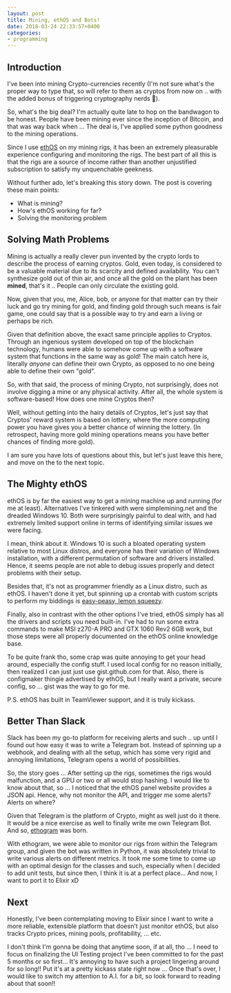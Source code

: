 ```yaml
---
layout: post
title: Mining, ethOS and Bots!
date: 2018-03-24 22:33:57+0400
categories: 
- programming
---
```


## Introduction

I've been into mining Crypto-currencies recently (I'm not sure what's the proper way to type that, so will refer to them as cryptos from now on .. with the added bonus of triggering cryptography nerds :troll:).

So, what's the big deal? I'm actually quite late to hop on the bandwagon to be honest. People have been mining ever since the inception of Bitcoin, and that was way back when ... The deal is, I've applied some python goodness to the mining operations.

Since I use [ethOS][ethos-link] on my mining rigs, it has been an extremely pleasurable experience configuring and monitoring the rigs. The best part of all this is that the rigs are a source of income rather than another unjustified subscription to satisfy my unquenchable geekness.

Without further ado, let's breaking this story down. The post is covering these main points:
- What is mining?
- How's ethOS working for far?
- Solving the monitoring problem

## Solving Math Problems

Mining is actually a really clever pun invented by the crypto lords to describe the process of earning cryptos. Gold, even today, is considered to be a valuable material due to its scarcity and defined availability. You can't synthesize gold out of thin air, and once all the gold on the plant has been **mined**, that's it .. People can only circulate the existing gold.

Now, given that you, me, Alice, bob, or anyone for that matter can try their luck and go try mining for gold, and finding gold through such means is fair game, one could say that is a possible way to try and earn a living or perhaps be rich.

Given that definition above, the exact same principle applies to Cryptos. Through an ingenious system developed on top of the blockchain technology, humans were able to somehow come up with a software system that functions in the same way as gold! The main catch here is, literally _anyone_ can define their own Crypto, as opposed to no one being able to define their own "gold".

So, with that said, the process of mining Crypto, not surprisingly, does not involve digging a mine or any physical activity. After all, the whole system is software-based! How does one mine Cryptos then?

Well, without getting into the hairy details of Cryptos, let's just say that Cryptos' reward system is based on lottery, where the more computing power you have gives you a better chance of winning the lottery. (In retrospect, having more gold mining operations means you have better chances of finding more gold).

I am sure you have lots of questions about this, but let's just leave this here, and move on the to the next topic.

## The Mighty ethOS

ethOS is by far the easiest way to get a mining machine up and running (for me at least). Alternatives I've tinkered with were simplemining.net and the dreaded Windows 10. Both were surprisingly painful to deal with, and had extremely limited support online in terms of identifying similar issues we were facing.

I mean, think about it. Windows 10 is such a bloated operating system relative to most Linux distros, and everyone has their variation of Windows installation, with a different permutation of software and drivers installed. Hence, it seems people are not able to debug issues properly and detect problems with their setup.

Besides that, it's not as programmer friendly as a Linux distro, such as ethOS. I haven't done it yet, but spinning up a crontab with custom scripts to perform my biddings is [easy-peasy, lemon squeezy][ozzy-man].

Finally, also in contrast with the other options I've tried, ethOS simply has all the drivers and scripts you need built-in. I've had to run some extra commands to make MSI z270-A PRO and GTX 1060 Rev2 6GB work, but those steps were all properly documented on the ethOS online knowledge base.

To be quite frank tho, some crap was quite annoying to get your head around, especially the config stuff. I used local config for no reason initially, then realized I can just just use gist.github.com for that. Also, there is configmaker thingie advertised by ethOS, but I really want a private, secure config, so ... gist was the way to go for me.

P.S. ethOS has built in TeamViewer support, and it is truly kickass.

## Better Than Slack

Slack has been my go-to platform for receiving alerts and such .. up until I found out how easy it was to write a Telegram bot. Instead of spinning up a webhook, and dealing with all the setup, which has some very rigid and annoying limitations, Telegram opens a world of possibilities.

So, the story goes ... After setting up the rigs, sometimes the rigs would malfunction, and a GPU or two or all would stop hashing. I would like to know about that, so ... I noticed that the ethOS panel website provides a JSON api. Hence, why not monitor the API, and trigger me some alerts? Alerts on where?

Given that Telegram is the platform of Crypto, might as well just do it there. It would be a nice exercise as well to finally write me own Telegram Bot. And so, [ethogram][ethogram-link] was born.

With ethogram, we were able to monitor our rigs from within the Telegram group, and given the bot was written in Python, it was absolutely trivial to write various alerts on different metrics. It took me some time to come up with an optimal design for the classes and such, especially when I decided to add unit tests, but since then, I think it is at a perfect place... And now, I want to port it to Elixir xD

## Next

Honestly, I've been contemplating moving to Elixir since I want to write a more reliable, extensible platform that doesn't just monitor ethOS, but also tracks Crypto prices, mining pools, profitability, ... etc.

I don't think I'm gonna be doing that anytime soon, if at all, tho ... I need to focus on finalizing the UI Testing project I've been committed to for the past 5 months or so first... It's annoying to have such a project lingering around for so long!! Put it's at a pretty kickass state right now ... Once that's over, I would like to switch my attention to A.I. for a bit, so look forward to reading about that soon!!


[ethos-link]: http://ethosdistro.com/
[ozzy-man]: https://youtu.be/4I39dmsWKpw
[ethogram-link]: https://github.com/Mazyod/ethogram
